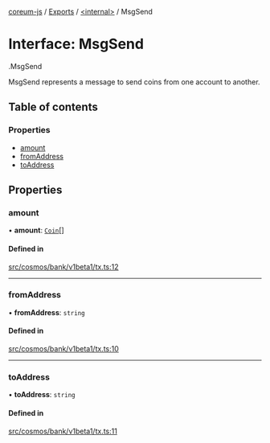 [coreum-js](../README.md) / [Exports](../modules.md) / [<internal\>](../modules/internal_.md) / MsgSend

# Interface: MsgSend

[<internal>](../modules/internal_.md).MsgSend

MsgSend represents a message to send coins from one account to another.

## Table of contents

### Properties

- [amount](internal_.MsgSend-1.md#amount)
- [fromAddress](internal_.MsgSend-1.md#fromaddress)
- [toAddress](internal_.MsgSend-1.md#toaddress)

## Properties

### amount

• **amount**: [`Coin`](../modules/internal_.md#coin)[]

#### Defined in

[src/cosmos/bank/v1beta1/tx.ts:12](https://github.com/CooperFoundation/coreum-js/blob/d106c53/src/cosmos/bank/v1beta1/tx.ts#L12)

___

### fromAddress

• **fromAddress**: `string`

#### Defined in

[src/cosmos/bank/v1beta1/tx.ts:10](https://github.com/CooperFoundation/coreum-js/blob/d106c53/src/cosmos/bank/v1beta1/tx.ts#L10)

___

### toAddress

• **toAddress**: `string`

#### Defined in

[src/cosmos/bank/v1beta1/tx.ts:11](https://github.com/CooperFoundation/coreum-js/blob/d106c53/src/cosmos/bank/v1beta1/tx.ts#L11)
